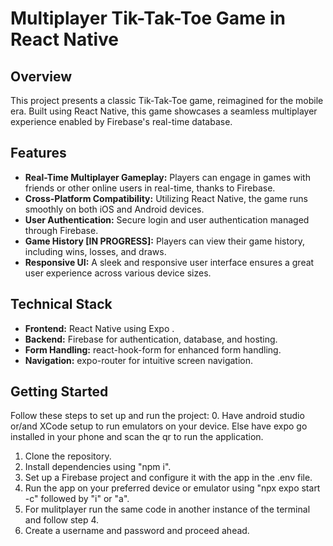 # Multiplayer Tik-Tak-Toe Game in React Native

## Overview

This project presents a classic Tik-Tak-Toe game, reimagined for the mobile era. Built using React Native, this game showcases a seamless multiplayer experience enabled by Firebase's real-time database. 

## Features

- **Real-Time Multiplayer Gameplay:** Players can engage in games with friends or other online users in real-time, thanks to Firebase.
- **Cross-Platform Compatibility:** Utilizing React Native, the game runs smoothly on both iOS and Android devices.
- **User Authentication:** Secure login and user authentication managed through Firebase.
- **Game History \[IN PROGRESS\]:** Players can view their game history, including wins, losses, and draws.
- **Responsive UI:** A sleek and responsive user interface ensures a great user experience across various device sizes.

## Technical Stack

- **Frontend:** React Native using Expo .
- **Backend:** Firebase for authentication, database, and hosting.
- **Form Handling:** react-hook-form for enhanced form handling.
- **Navigation:** expo-router for intuitive screen navigation.


## Getting Started

Follow these steps to set up and run the project:
0. Have android studio or/and XCode setup to run emulators on your device. Else have expo go installed in your phone and scan the qr to run the application.
1. Clone the repository.
2. Install dependencies using "npm i".
3. Set up a Firebase project and configure it with the app in the .env file. 
4. Run the app on your preferred device or emulator using "npx expo start -c" followed by "i" or "a". 
5. For mulitplayer run the same code in another instance of the terminal and follow step 4.
6. Create a username and password and proceed ahead.

